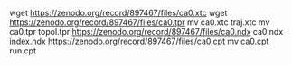 wget https://zenodo.org/record/897467/files/ca0.xtc
wget https://zenodo.org/record/897467/files/ca0.tpr
mv ca0.xtc traj.xtc
mv ca0.tpr topol.tpr
https://zenodo.org/record/897467/files/ca0.ndx
ca0.ndx index.ndx
https://zenodo.org/record/897467/files/ca0.cpt
mv ca0.cpt run.cpt
